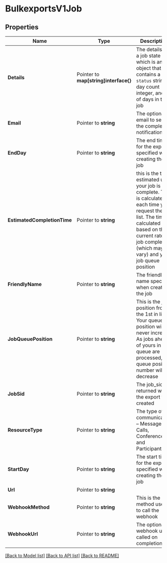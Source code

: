 # BulkexportsV1Job

## Properties

Name | Type | Description | Notes
------------ | ------------- | ------------- | -------------
**Details** | Pointer to **map[string]interface{}** | The details of a job state which is an object that contains a `status` string, a day count integer, and list of days in the job |
**Email** | Pointer to **string** | The optional email to send the completion notification to |
**EndDay** | Pointer to **string** | The end time for the export specified when creating the job |
**EstimatedCompletionTime** | Pointer to **string** | this is the time estimated until your job is complete. This is calculated each time you request the job list. The time is calculated based on the current rate of job completion (which may vary) and your job queue position |
**FriendlyName** | Pointer to **string** | The friendly name specified when creating the job |
**JobQueuePosition** | Pointer to **string** | This is the job position from the 1st in line. Your queue position will never increase. As jobs ahead of yours in the queue are processed, the queue position number will decrease |
**JobSid** | Pointer to **string** | The job_sid returned when the export was created |
**ResourceType** | Pointer to **string** | The type of communication – Messages, Calls, Conferences, and Participants |
**StartDay** | Pointer to **string** | The start time for the export specified when creating the job |
**Url** | Pointer to **string** |  |
**WebhookMethod** | Pointer to **string** | This is the method used to call the webhook |
**WebhookUrl** | Pointer to **string** | The optional webhook url called on completion |

[[Back to Model list]](../README.md#documentation-for-models) [[Back to API list]](../README.md#documentation-for-api-endpoints) [[Back to README]](../README.md)



